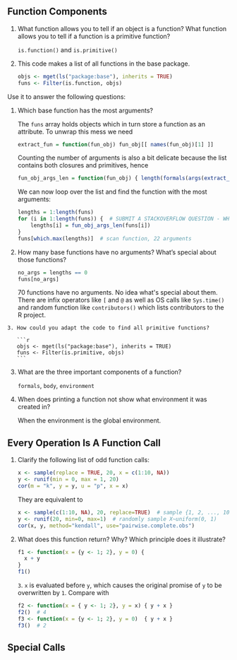 Function Components
-------------------

1.  What function allows you to tell if an object is a function?
    What function allows you to tell if a function is a primitive function?

    `is.function()` and `is.primitive()`

2.  This code makes a list of all functions in the base package.
    ```r
    objs <- mget(ls("package:base"), inherits = TRUE)
    funs <- Filter(is.function, objs)
    ```

   Use it to answer the following questions:

   1.  Which base function has the most arguments?

       The `funs` array holds objects which in turn store a function as an attribute. To unwrap this mess we need

        ```r
        extract_fun = function(fun_obj) fun_obj[[ names(fun_obj)[1] ]]
        ```

        Counting the number of arguments is also a bit delicate because the list contains both closures and primitives, hence

        ```r
        fun_obj_args_len = function(fun_obj) { length(formals(args(extract_fun(fun_obj)))) }
        ```

        We can now loop over the list and find the function with the most arguments:

        ```r
        lengths = 1:length(funs)
        for (i in 1:length(funs)) {  # SUBMIT A STACKOVERFLOW QUESTION - WHY DOESN'T SAPPLY WORK HERE?
            lengths[i] = fun_obj_args_len(funs[i])
        }
        funs[which.max(lengths)]  # scan function, 22 arguments
        ```

   2. How many base functions have no arguments?
      What’s special about those functions?

      ```r
      no_args = lengths == 0
      funs[no_args]
      ```

      70 functions have no arguments. No idea what's special about them. There are infix operators like `[` and `@` as well as OS calls like `Sys.time()` and random function like `contributors()` which lists contributors to the R project.

    3. How could you adapt the code to find all primitive functions?

       ```r
       objs <- mget(ls("package:base"), inherits = TRUE)
       funs <- Filter(is.primitive, objs)
       ```

3.  What are the three important components of a function?

    `formals`, `body`, `environment`

4.  When does printing a function not show what environment it was created in?

    When the environment is the global environment.


Every Operation Is A Function Call
----------------------------------

1.  Clarify the following list of odd function calls:
    ```r
    x <- sample(replace = TRUE, 20, x = c(1:10, NA))
    y <- runif(min = 0, max = 1, 20)
    cor(m = "k", y = y, u = "p", x = x)
    ```

    They are equivalent to
    ```r
    x <- sample(c(1:10, NA), 20, replace=TRUE)  # sample {1, 2, ..., 10, NA} 20 times w/ replacement
    y <- runif(20, min=0, max=1)  # randomly sample X~uniform(0, 1)
    cor(x, y, method="kendall", use="pairwise.complete.obs")
    ```

2.  What does this function return? Why? Which principle does it illustrate?
    ```r
    f1 <- function(x = {y <- 1; 2}, y = 0) {
      x + y
    }
    f1()
    ```

    `3`. `x` is evaluated before `y`, which causes the original promise of `y` to be overwritten by `1`. Compare with
    ```r
    f2 <- function(x = { y <- 1; 2}, y = x) { y + x }
    f2()  # 4
    f3 <- function(x = {y <- 1; 2}, y = 0)  { y + x }
    f3()  # 2
    ```


Special Calls
-------------
